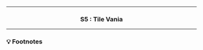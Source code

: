 <div align="center">
    <!-- Section Heading -->
    <hr>
    <h3>
        S5 : Tile Vania
    </h3>
    <hr>
</div>

### 💡 Footnotes